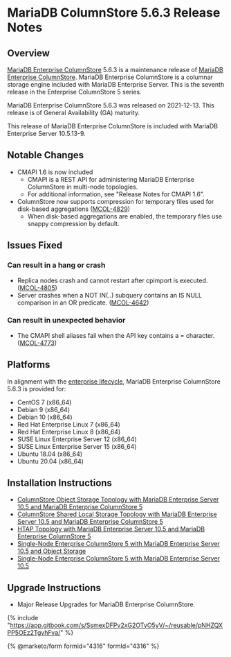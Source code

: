 # MariaDB ColumnStore 5.6.3 Release Notes

## Overview

[MariaDB Enterprise ColumnStore](https://github.com/mariadb-corporation/docs-release-notes/blob/test/en/mariadb-columnstore/README.md) 5.6.3 is a maintenance release of [MariaDB Enterprise ColumnStore](https://github.com/mariadb-corporation/docs-release-notes/blob/test/en/mariadb-columnstore/README.md). MariaDB Enterprise ColumnStore is a columnar storage engine included with MariaDB Enterprise Server. This is the seventh release in the Enterprise ColumnStore 5 series.

MariaDB Enterprise ColumnStore 5.6.3 was released on 2021-12-13. This release is of General Availability (GA) maturity.

This release of MariaDB Enterprise ColumnStore is included with MariaDB Enterprise Server 10.5.13-9.

## Notable Changes

* CMAPI 1.6 is now included
  * CMAPI is a REST API for administering MariaDB Enterprise ColumnStore in multi-node topologies.
  * For additional information, see "Release Notes for CMAPI 1.6".
* ColumnStore now supports compression for temporary files used for disk-based aggregations ([MCOL-4829](https://jira.mariadb.org/browse/MCOL-4829))
  * When disk-based aggregations are enabled, the temporary files use snappy compression by default.

## Issues Fixed

### Can result in a hang or crash

* Replica nodes crash and cannot restart after cpimport is executed. ([MCOL-4805](https://jira.mariadb.org/browse/MCOL-4805))
* Server crashes when a NOT IN(..) subquery contains an IS NULL comparison in an OR predicate. ([MCOL-4642](https://jira.mariadb.org/browse/MCOL-4642))

### Can result in unexpected behavior

* The CMAPI shell aliases fail when the API key contains a = character. ([MCOL-4773](https://jira.mariadb.org/browse/MCOL-4773))

## Platforms

In alignment with the [enterprise lifecycle](../../../enterprise-server/about/enterprise-server-lifecycle.md), MariaDB Enterprise ColumnStore 5.6.3 is provided for:

* CentOS 7 (x86\_64)
* Debian 9 (x86\_64)
* Debian 10 (x86\_64)
* Red Hat Enterprise Linux 7 (x86\_64)
* Red Hat Enterprise Linux 8 (x86\_64)
* SUSE Linux Enterprise Server 12 (x86\_64)
* SUSE Linux Enterprise Server 15 (x86\_64)
* Ubuntu 18.04 (x86\_64)
* Ubuntu 20.04 (x86\_64)

## Installation Instructions

* [ColumnStore Object Storage Topology with MariaDB Enterprise Server 10.5](https://app.gitbook.com/s/SsmexDFPv2xG2OTyO5yV/architecture/topologies/columnstore-object-storage)[ and MariaDB Enterprise ColumnStore 5](https://app.gitbook.com/s/SsmexDFPv2xG2OTyO5yV/architecture/topologies/columnstore-object-storage)
* [ColumnStore Shared Local Storage Topology with MariaDB Enterprise Server 10.5](https://app.gitbook.com/s/SsmexDFPv2xG2OTyO5yV/architecture/topologies/columnstore-shared-local-storage)[ and MariaDB Enterprise ColumnStore 5](https://app.gitbook.com/s/SsmexDFPv2xG2OTyO5yV/architecture/topologies/columnstore-shared-local-storage)
* [HTAP Topology with MariaDB Enterprise Server 10.5](https://app.gitbook.com/s/SsmexDFPv2xG2OTyO5yV/architecture/topologies/htap)[ and MariaDB Enterprise ColumnStore 5](https://app.gitbook.com/s/SsmexDFPv2xG2OTyO5yV/architecture/topologies/htap)
* [Single-Node Enterprise ColumnStore 5 with MariaDB Enterprise Server 10.5](https://app.gitbook.com/s/SsmexDFPv2xG2OTyO5yV/architecture/topologies/single-node-topologies/enterprise-server-with-columnstore-object-storage)[ and Object Storage](https://app.gitbook.com/s/SsmexDFPv2xG2OTyO5yV/architecture/topologies/single-node-topologies/enterprise-server-with-columnstore-object-storage)
* [Single-Node Enterprise ColumnStore 5 with MariaDB Enterprise Server 10.5](https://app.gitbook.com/s/SsmexDFPv2xG2OTyO5yV/architecture/topologies/single-node-topologies)

## Upgrade Instructions

* Major Release Upgrades for MariaDB Enterprise ColumnStore.

{% include "https://app.gitbook.com/s/SsmexDFPv2xG2OTyO5yV/~/reusable/pNHZQXPP5OEz2TgvhFva/" %}

{% @marketo/form formid="4316" formId="4316" %}
